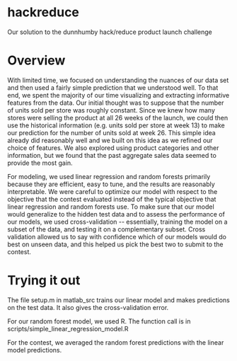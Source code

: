 hackreduce
==========
Our solution to the dunnhumby hack/reduce product launch challenge

Overview
=========
With limited time, we focused on understanding the nuances of our data set and 
then used a fairly simple prediction that we understood well.  To that end, 
we spent the majority of our time visualizing and extracting informative 
features from the data.  Our initial thought was to suppose that the number 
of units sold per store was roughly constant. Since we knew how many stores 
were selling the product at all 26 weeks of the launch, we could then use the 
historical information (e.g. units sold per store at week 13) to make our 
prediction for the number of units sold at week 26.  This simple idea already 
did reasonably well and we built on this idea as we refined our choice of 
features. We also explored using product categories and other information, 
but we found that the past aggregate sales data seemed to provide the most gain.

For modeling, we used linear regression and random forests primarily because 
they are efficient, easy to tune, and the results are reasonably interpretable.
  We were careful to optimize our model with respect to the objective that the 
contest evaluated instead of the typical objective that linear regression and 
random forests use.  To make sure that our model would generalize to the 
hidden test data and to assess the performance of our models, we used 
cross-validation -- essentially, training the model on a subset of the data, 
and testing it on a complementary subset.  Cross validation allowed us to say 
with confidence which of our models would do best on unseen data, and this 
helped us pick the best two to submit to the contest.

Trying it out
=============
The file setup.m in matlab_src trains our linear model and makes 
predictions on the test data.  It also gives the cross-validation error. 

For our random forest model, we used R.  The function call
is in scripts/simple_linear_regression_model.R

For the contest, we averaged the random forest predictions with the linear
model predictions.